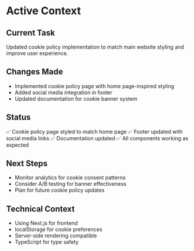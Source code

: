 # Active Context

## Current Task
Updated cookie policy implementation to match main website styling and improve user experience.

## Changes Made
- Implemented cookie policy page with home page-inspired styling
- Added social media integration in footer
- Updated documentation for cookie banner system

## Status
✅ Cookie policy page styled to match home page
✅ Footer updated with social media links
✅ Documentation updated
✅ All components working as expected

## Next Steps
- Monitor analytics for cookie consent patterns
- Consider A/B testing for banner effectiveness
- Plan for future cookie policy updates

## Technical Context
- Using Next.js for frontend
- localStorage for cookie preferences
- Server-side rendering compatible
- TypeScript for type safety
